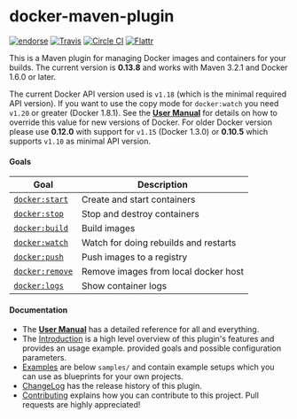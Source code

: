 # docker-maven-plugin

[![endorse](http://api.coderwall.com/rhuss/endorsecount.png)](http://coderwall.com/rhuss)
[![Travis](https://secure.travis-ci.org/rhuss/docker-maven-plugin.png)](http://travis-ci.org/rhuss/docker-maven-plugin)
[![Circle CI](https://circleci.com/gh/rhuss/docker-maven-plugin/tree/integration.svg?style=shield)](https://circleci.com/gh/rhuss/docker-maven-plugin/tree/integration)
[![Flattr](http://api.flattr.com/button/flattr-badge-large.png)](http://flattr.com/thing/73919/Jolokia-JMX-on-Capsaicin)

This is a Maven plugin for managing Docker images and containers for your builds.
The current version is **0.13.8** and works with Maven 3.2.1 and Docker 1.6.0 or later.

The current Docker API version used is `v1.18` (which is the minimal required API version). If you want to use the 
copy mode for `docker:watch` you need `v1.20` or greater (Docker 1.8.1). See the **[User Manual](https://rhuss.github.io/docker-maven-plugin)** 
for details on how to override this value for new
versions of Docker. For older Docker version please use **0.12.0** with support for `v1.15` 
(Docker 1.3.0) or **0.10.5** which supports `v1.10` as minimal API version.

#### Goals

| Goal                                          | Description                           |
| --------------------------------------------- | ------------------------------------- |
| [`docker:start`](https://rhuss.github.io/docker-maven-plugin/docker-start.html)   | Create and start containers           |
| [`docker:stop`](https://rhuss.github.io/docker-maven-plugin/docker-stop.html)     | Stop and destroy containers           |
| [`docker:build`](https://rhuss.github.io/docker-maven-plugin/docker-build.html)   | Build images                          |
| [`docker:watch`](https://rhuss.github.io/docker-maven-plugin/docker-watch.html)   | Watch for doing rebuilds and restarts |
| [`docker:push`](https://rhuss.github.io/docker-maven-plugin/docker-push.html)     | Push images to a registry             |
| [`docker:remove`](https://rhuss.github.io/docker-maven-plugin/docker-remove.html) | Remove images from local docker host  |
| [`docker:logs`](https://rhuss.github.io/docker-maven-plugin/docker-logs.html)     | Show container logs                   |

#### Documentation

* The **[User Manual](https://rhuss.github.io/docker-maven-plugin)** has a detailed reference for all and everything.
* The [Introduction](doc/intro.md) is a high level
  overview of this plugin's features and provides an usage example.
  provided goals and possible configuration parameters.
* [Examples](doc/examples.md) are below `samples/` and contain example
  setups which you can use as blueprints for your own projects.
* [ChangeLog](doc/changelog.md) has the release history of this plugin.
* [Contributing](doc/contributing.md) explains how you can contribute to this project. Pull requests are highly appreciated!
  



